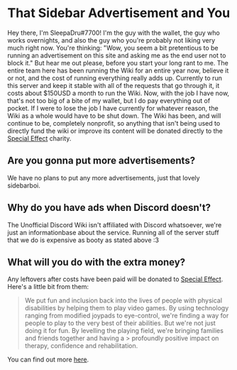 <!-- TITLE: Advertisements -->
<!-- SUBTITLE: Why The Unofficial Discord Wiki has an advertisement, and why we'd appreciate you not blocking it: A Blog Post -->

# That Sidebar Advertisement and You

Hey there, I'm SleepaDru#7700! I'm the guy with the wallet, the guy who works overnights, and also the guy who you're probably not liking very much right now. You're thinking: "Wow, you seem a bit pretentious to be running an advertisement on this site and asking me as the end user not to block it." But hear me out please, before you start your long rant to me. The entire team here has been running the Wiki for an entire year now, believe it or not, and the cost of running everything really adds up. Currently to run this server and keep it stable with all of the requests that go through it, it costs about $150USD a month to run the Wiki. Now, with the job I have now, that's not too big of a bite of my wallet, but I do pay everything out of pocket. If I were to lose the job I have currently for whatever reason, the Wiki as a whole would have to be shut down. The Wiki has been, and will continue to be, completely nonprofit, so anything that isn't being used to directly fund the wiki or improve its content will be donated directly to the [Special Effect](https://www.specialeffect.org.uk) charity.

## Are you gonna put more advertisements?
We have no plans to put any more advertisements, just that lovely sidebarboi.

## Why do you have ads when Discord doesn't?
The Unofficial Discord Wiki isn't affiliated with Discord whatsoever, we're just an informationbase about the service. Running all of the server stuff that we do is expensive as booty as stated above :3

## What will you do with the extra money?
Any leftovers after costs have been paid will be donated to [Special Effect](https://www.specialeffect.org.uk). Here's a little bit from them:

> We put fun and inclusion back into the lives of people with physical disabilities by helping them to play video games.
> By using technology ranging from modified joypads to eye-control, we're finding a way for people to play to the very best of their abilities. But we're not just doing it for fun. By levelling the playing field, we're bringing families and friends together and having a > profoundly positive impact on therapy, confidence and rehabilitation.

You can find out more [here](https://www.specialeffect.org.uk/what-we-do).